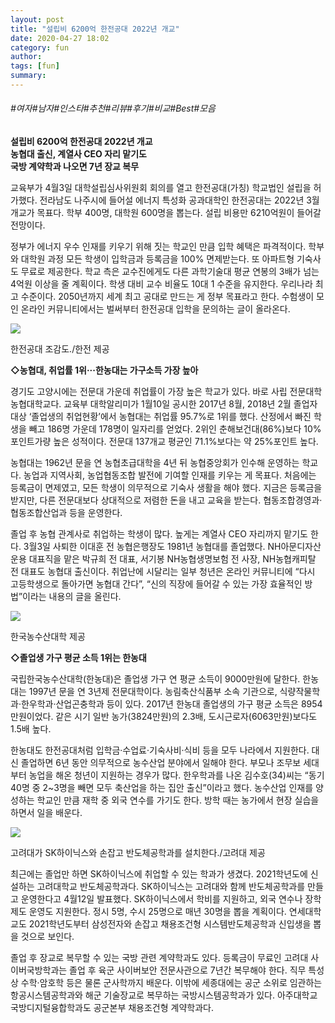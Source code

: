 ```yaml
---
layout: post
title: "설립비 6200억 한전공대 2022년 개교"
date: 2020-04-27 18:02
category: fun
author: 
tags: [fun]
summary: 
---
```


###### #여자#남자#인스타#추천#리뷰#후기#비교#Best#모음


**설립비 6200억 한전공대 2022년 개교**  
**농협대 출신, 계열사 CEO 자리 맡기도**  
**국방 계약학과 나오면 7년 장교 복무**  
  
교육부가 4월3일 대학설립심사위원회 회의를 열고 한전공대(가칭) 학교법인 설립을 허가했다. 전라남도 나주시에 들어설 에너지 특성화 공과대학인 한전공대는 2022년 3월 개교가 목표다. 학부 400명, 대학원 600명을 뽑는다. 설립 비용만 6210억원이 들어갈 전망이다.  
  
정부가 에너지 우수 인재를 키우기 위해 짓는 학교인 만큼 입학 혜택은 파격적이다. 학부와 대학원 과정 모든 학생이 입학금과 등록금을 100% 면제받는다. 또 아파트형 기숙사도 무료로 제공한다. 학교 측은 교수진에게도 다른 과학기술대 평균 연봉의 3배가 넘는 4억원 이상을 줄 계획이다. 학생 대비 교수 비율도 10대 1 수준을 유지한다. 우리나라 최고 수준이다. 2050년까지 세계 최고 공대로 만드는 게 정부 목표라고 한다. 수험생이 모인 온라인 커뮤니티에서는 벌써부터 한전공대 입학을 문의하는 글이 올라온다.  

![](https://post-phinf.pstatic.net/MjAyMDA0MTdfMTYw/MDAxNTg3MTAwNTEwNTQ4.9k0yF_Z8ULpw6akZP5Yq6AtIKv6pXgRbI-aVoNaK7_Ig.RWS452oP3h0bUvlKqgsZ5lwGUmeRUiAmY3-H1mXOxXog.JPEG/2020031702920_0_20200320165504347.jpg?type=w1200)

한전공대 조감도./한전 제공

**◇농협대, 취업률 1위···한농대는 가구소득 가장 높아**  
  
경기도 고양시에는 전문대 가운데 취업률이 가장 높은 학교가 있다. 바로 사립 전문대학 농협대학교다. 교육부 대학알리미가 1월10일 공시한 2017년 8월, 2018년 2월 졸업자 대상 ‘졸업생의 취업현황’에서 농협대는 취업률 95.7%로 1위를 했다. 산정에서 빠진 학생을 빼고 186명 가운데 178명이 일자리를 얻었다. 2위인 춘해보건대(86%)보다 10%포인트가량 높은 성적이다. 전문대 137개교 평균인 71.1%보다는 약 25%포인트 높다.  
  
농협대는 1962년 문을 연 농협초급대학을 4년 뒤 농협중앙회가 인수해 운영하는 학교다. 농업과 지역사회, 농업협동조합 발전에 기여할 인재를 키우는 게 목표다. 처음에는 등록금이 면제였고, 모든 학생이 의무적으로 기숙사 생활을 해야 했다. 지금은 등록금을 받지만, 다른 전문대보다 상대적으로 저렴한 돈을 내고 교육을 받는다. 협동조합경영과·협동조합산업과 등을 운영한다.  
  
졸업 후 농협 관계사로 취업하는 학생이 많다. 높게는 계열사 CEO 자리까지 맡기도 한다. 3월3일 사퇴한 이대훈 전 농협은행장도 1981년 농협대를 졸업했다. NH아문디자산운용 대표직을 맡은 박규희 전 대표, 서기봉 NH농협생명보험 전 사장, NH농협캐피탈 전 대표도 농협대 출신이다. 취업난에 시달리는 일부 청년은 온라인 커뮤니티에 “다시 고등학생으로 돌아가면 농협대 간다”, “신의 직장에 들어갈 수 있는 가장 효율적인 방법”이라는 내용의 글을 올린다.  

![](https://post-phinf.pstatic.net/MjAyMDA0MTdfMTM5/MDAxNTg3MTAwNTEwNTQ3.Ps78lbPNnT4BpZJBOjPJX2q5cKizKn4Mp6tD-mmXkzYg.U_jcZVtANJctbG7St3MnshAX6BNLmKd1zAyKFEv6htog.JPEG/%ED%95%9C%EA%B5%AD%EB%86%8D%EC%88%98%EC%82%B0%EB%8C%80%ED%95%99.jpg?type=w1200)

한국농수산대학 제공

**◇졸업생 가구 평균 소득 1위는 한농대**  
  
국립한국농수산대학(한농대)은 졸업생 가구 연 평균 소득이 9000만원에 달한다. 한농대는 1997년 문을 연 3년제 전문대학이다. 농림축산식품부 소속 기관으로, 식량작물학과·한우학과·산업곤충학과 등이 있다. 2017년 한농대 졸업생의 가구 평균 소득은 8954만원이었다. 같은 시기 일반 농가(3824만원)의 2.3배, 도시근로자(6063만원)보다도 1.5배 높다.  
  
한농대도 한전공대처럼 입학금·수업료·기숙사비·식비 등을 모두 나라에서 지원한다. 대신 졸업하면 6년 동안 의무적으로 농수산업 분야에서 일해야 한다. 부모나 조무보 세대부터 농업을 해온 청년이 지원하는 경우가 많다. 한우학과를 나온 김수호(34)씨는 “동기 40명 중 2~3명을 빼면 모두 축산업을 하는 집안 출신”이라고 했다. 농수산업 인재를 양성하는 학교인 만큼 재학 중 외국 연수를 가기도 한다. 방학 때는 농가에서 현장 실습을 하면서 일을 배운다.  

![](https://post-phinf.pstatic.net/MjAyMDA0MTdfMjM3/MDAxNTg3MTAwNTEwNTQ2.PoAAN-MmlLs0X0w-bqlYgYTPzj2WmxzyNcw6GSFkj8gg.JcRfPB-uIivyz3iJ7xKf0a21s4ereej2stA57EqapdQg.JPEG/%EA%B3%A0%EB%A0%A4%EB%8C%80SK%ED%95%98%EC%9D%B4%EB%8B%89%EC%8A%A4_%EB%8C%80%EC%99%B8%ED%98%91%EB%A0%A5%EC%B4%9D%EA%B4%84_%EA%B9%80%EB%8F%99%EC%84%AD_%EC%82%AC%EC%9E%A5%28%EC%99%BC%EC%AA%BD%29%EA%B3%BC_%EC%A0%95%EC%A7%84%ED%83%9D_%EA%B3%A0%EB%A0%A4.jpg?type=w1200)

고려대가 SK하이닉스와 손잡고 반도체공학과를 설치한다./고려대 제공

최근에는 졸업만 하면 SK하이닉스에 취업할 수 있는 학과가 생겼다. 2021학년도에 신설하는 고려대학교 반도체공학과다. SK하이닉스는 고려대와 함께 반도체공학과를 만들고 운영한다고 4월12일 발표했다. SK하이닉스에서 학비를 지원하고, 외국 연수나 장학 제도 운영도 지원한다. 정시 5명, 수시 25명으로 매년 30명을 뽑을 계획이다. 연세대학교도 2021학년도부터 삼성전자와 손잡고 채용조건형 시스템반도체공학과 신입생을 뽑을 것으로 보인다.  
  
졸업 후 장교로 복무할 수 있는 국방 관련 계약학과도 있다. 등록금이 무료인 고려대 사이버국방학과는 졸업 후 육군 사이버보안 전문사관으로 7년간 복무해야 한다. 직무 특성상 수학·암호학 등은 물론 군사학까지 배운다. 이밖에 세종대에는 공군 소위로 임관하는 항공시스템공학과와 해군 기술장교로 복무하는 국방시스템공학과가 있다. 아주대학교 국방디지털융합학과도 공군본부 채용조건형 계약학과다.